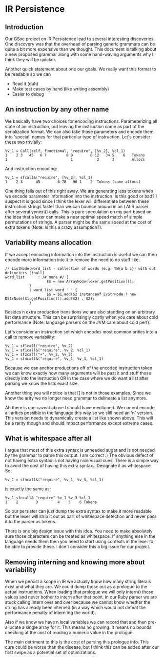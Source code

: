 # IR Persistence

## Introduction

Our GSoc project on IR Persistence lead to several interesting discoveries.  One discovery was that the overhead of parsing generic grammars can be quite a bit more expensive than we thought.  This document is talking about a new proposed grammar along with some hand-waving arguments why I think they will be quicker.

Another quick statement about one our goals.  We really want this format to be readable so we can
- Read it (duh)
- Make test cases by hand (like writing assembly)
- Easier to debug

## An instruction by any other name

We basically have two choices for encoding instructions.  Parameterizing all state of an instruction, but leaving the instruction name as part of the serialization format. We can also take those parameters and encode them into 'special' names for that particular type of instruction.  Let's consider these two trivially:

```text Parameterizing
%v_1 = Call(self, functional, "require", [%v_2], %cl_1)
1    2 3   45   6 7         8 9        0 12   34 5    6   Tokens
1                             1           2      3        Allocs
```

And instruction encoding:

```text Instruction encoding
%v_1 = sfcall&("require", [%v_2], %cl_1)
1    2 3      45        6 78   90 1    2  Tokens (same allocs)
```

One thing falls out of this right away.  We are generating less tokens when we encode parameter information into the instruction.  Is this good or bad?  I suspect it is good since I think the lexer will differentiate between these instruction strings faster than we can bounce around in an LALR parser after several yynext() calls.  This is pure speculation on my part based on the idea that a lexer can make a near optimal speed match of simple permutations of strings.  A parser might be the same speed at the cost of extra tokens (Note: Is this a crazy assumption?).

## Variability means allocation

If we accept encoding information into the instruction is useful we can then encode more information into it to remove the need to do stuff like:

```text 
// ListNode:word_list - collection of words (e.g. %W{a b c}) with out delimeters [!null]
word_list      : /# none #/ {
                   $$ = new ArrayNode(lexer.getPosition());
	       }
	       | word_list word ' ' {
                   $$ = $1.add($2 instanceof EvStrNode ? new DStrNode($1.getPosition()).add($2) : $2);
	       }
```

Besides n extra production transitions we are also standing on an arbitrary list data structure.  This can be surprisingly costly when you care about cold performance (Note: language parsers on the JVM care about cold perf).

Let's consider an instruction set which encodes most common arities into a call to remove variability:

```text N-arity examples
%v_1 = sf1call("require", %v_2)
%v_1 = sf1call&("require", %v_2, %cl_1)
%v_1 = sf2call("+", %v_2, %v_3)
%v_1 = sfncall&("require", %v_1, %v_3, %cl_1)
```
Because we can anchor productions off of the encoded instruction token we can know exactly how many arguments will be past it and stuff those directly into the instruction OR in the case where we do want a list after parsing we know the lists exact size.

Another thing you will notice is that [] is not in those examples.  Since we know the arity we no longer need grammar to delineate a list anymore.

Ah there is one caveat above I should have mentioned.  We cannot encode all arities possible in the language this way so we still need an 'n' version.  This version needs to dynamically create a list like shown above.  This will be a rarity though and should impact performance except extreme cases.

## What is whitespace after all

I argue that most of this extra syntax is unneeded sugar and is not needed by the grammar to parse this output.  I am correct :)  The obvious defect of not having extra syntax is not having nice visual cues.  There is a simple way to avoid the cost of having this extra syntax...Designate it as whitespace.  So:

```text
%v_1 = sfncall&("require", %v_1, %v_3, %cl_1)
```

is exactly the same as:

```text
%v_1 sfncall& "require" %v_1 %v_3 %cl_1
1    2        3         4    5    6 Tokens
```

So our persister can just dump the extra syntax to make it more readable but the lexer will strip it out as part of whitespace detection and never pass it to the parser as tokens.

There is one big design issue with this idea.  You need to make absolutely sure those characters can be treated as whitespace.  If anything else in the language needs them then you need to start using contexts in the lexer to be able to provide those.  I don't consider this a big issue for our project.

## Removing interning and knowing more about variability

When we persist a scope in IR we actually know how many string literals exist and what they are.  We could dump those out as a prologue to the actual instructions.  When loading that prologue we will only intern() those values and never bother to intern after that point.  In our Ruby parser we are stuck calling intern over and over because we cannot know whether the string has already been interned (in a way which would not defeat the performance penalty of intern'ing the world).

Also if we know we have n local variables we can record that and then pre-allocate a single array for it.  This means no growing.  It means no bounds checking at the cost of reading a numeric value in the prologue.

The main detriment to this is the cost of parsing this prologue info.  This cure could be worse than the disease, but I think this can be added after our first swipe as a potential set of optimizations.
